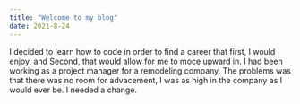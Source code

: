 ```yaml
---
title: "Welcome to my blog"
date: 2021-8-24
---
```

I decided to learn how to code in order to find a career that first, I would enjoy, and Second, that would allow for me to moce upward in. I had been working as a project manager for a remodeling company. The problems was that there was no room for advacement, I was as high in the company as I would ever be. I needed a change.
